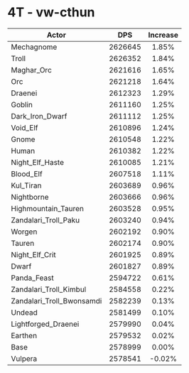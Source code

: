 # 4T - vw-cthun
| Actor | DPS | Increase |
|---|:---:|:---:|
|Mechagnome|2626645|1.85%|
|Troll|2626352|1.84%|
|Maghar_Orc|2621616|1.65%|
|Orc|2621218|1.64%|
|Draenei|2612323|1.29%|
|Goblin|2611160|1.25%|
|Dark_Iron_Dwarf|2611112|1.25%|
|Void_Elf|2610896|1.24%|
|Gnome|2610548|1.22%|
|Human|2610382|1.22%|
|Night_Elf_Haste|2610085|1.21%|
|Blood_Elf|2607518|1.11%|
|Kul_Tiran|2603689|0.96%|
|Nightborne|2603666|0.96%|
|Highmountain_Tauren|2603528|0.95%|
|Zandalari_Troll_Paku|2603240|0.94%|
|Worgen|2602192|0.90%|
|Tauren|2602174|0.90%|
|Night_Elf_Crit|2601925|0.89%|
|Dwarf|2601827|0.89%|
|Panda_Feast|2594722|0.61%|
|Zandalari_Troll_Kimbul|2584558|0.22%|
|Zandalari_Troll_Bwonsamdi|2582239|0.13%|
|Undead|2581499|0.10%|
|Lightforged_Draenei|2579990|0.04%|
|Earthen|2579532|0.02%|
|Base|2578999|0.00%|
|Vulpera|2578541|-0.02%|
